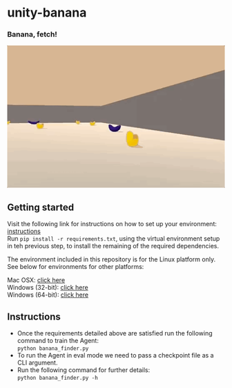 # unity-banana
### Banana, fetch!

![banana](images/banana-init.gif)


## Getting started

Visit the following link for instructions on how to set up your environment: [instructions](https://github.com/udacity/deep-reinforcement-learning#dependencies)\
Run `pip install -r requirements.txt`, using the virtual environment setup in teh previous step, to install the remaining of the required dependencies.

The environment included in this repository is for the Linux platform only. See
below for environments for other platforms:

Mac OSX: [click here](https://s3-us-west-1.amazonaws.com/udacity-drlnd/P1/Banana/Banana.app.zip)\
Windows (32-bit): [click here](https://s3-us-west-1.amazonaws.com/udacity-drlnd/P1/Banana/Banana_Windows_x86.zip)\
Windows (64-bit): [click here](https://s3-us-west-1.amazonaws.com/udacity-drlnd/P1/Banana/Banana_Windows_x86_64.zip)


## Instructions

- Once the requirements detailed above are satisfied run the following command to
train the Agent:\
`python banana_finder.py`
- To run the Agent in eval mode we need to pass a checkpoint file as a CLI
argument.
- Run the following command for further details:\
`python banana_finder.py -h`

